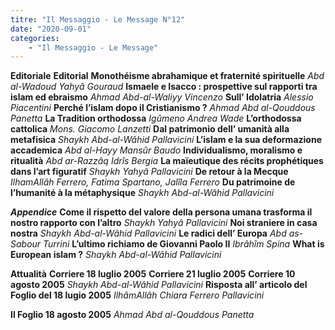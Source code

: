 ```yaml
---
titre: "Il Messaggio - Le Message N°12"
date: "2020-09-01"
categories:
    - "Il Messaggio - Le Message"
---
```


**Editoriale**
**Editorial**
**Monothéisme abrahamique et fraternité spirituelle**
*Abd al-Wadoud Yahyâ Gouraud*
**Ismaele e Isacco&nbsp;: prospettive sul rapporti tra islam ed ebraismo**
*Ahmad Abd-al-Waliyy Vincenzo*
**Sull’ Idolatria**
*Alessio Piacentini*
**Perché l’islam dopo il Cristianismo&nbsp;?**
*Ahmad Abd al-Qouddous Panetta*
**La Tradition orthodossa**
*Igûmeno Andrea Wade*
**L’orthodossa cattolica**
*Mons. Giacomo Lanzetti*
**Dal patrimonio dell’ umanità alla metafisica**
*Shaykh Abd-al-Wâhid Pallavicini*
**L’islam e la sua deformazione accademica**
*Abd al-Hayy Mansûr Baudo*
**Individualismo, moralismo e ritualità**
*Abd ar-Razzâq Idrîs Bergia*
**La maïeutique des récits prophétiques dans l’art figuratif**
*Shaykh Yahyâ Pallavicini*
**De retour à la Mecque**
*IlhamAllâh Ferrero, Fatima Spartano, Jalîla Ferrero*
**Du patrimoine de l’humanité à la métaphysique**
*Shaykh Abd-al-Wâhid Pallavicini*

***Appendice***
**Come il rispetto del valore della persona umana trasforma il nostro rapporto con l’altro**
*Shaykh Yahyâ Pallavicini*
**Noi straniere in casa nostra**
*Shaykh Abd-al-Wâhid Pallavicini*
**Le radici dell’ Europa**
*Abd as-Sabour Turrini*
**L’ultimo richiamo de Giovanni Paolo II**
*Ibrâhîm Spina*
**What is European islam&nbsp;?**
*Shaykh Abd-al-Wâhid Pallavicini*

**Attualità**
**Corriere 18 luglio 2005**
**Corriere 21 luglio 2005**
**Corriere 10 agosto 2005**
*Shaykh Abd-al-Wâhid Pallavicini*
**Risposta all’ articolo del Foglio del 18 lugio 2005**
*IlhâmAllâh Chiara Ferrero Pallavicini*

**Il Foglio 18 agosto 2005**
*Ahmad Abd al-Qouddous Panetta*